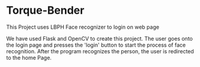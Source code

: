 # Torque-Bender
This Project uses LBPH Face recognizer to login on web page

We have used Flask and OpenCV to create this project.
The user goes onto the login page and presses the 'login' button to start the process of face recognition.
After the program recognizes the person, the user is redirected to the home Page.
